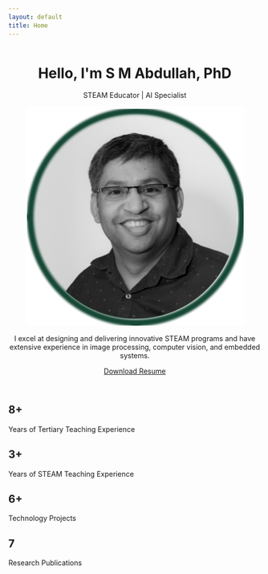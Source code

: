 ```yaml
---
layout: default
title: Home
---
```


<header>
    <div class="header-content">
      <div class="column">
        <h1>Hello, I'm S M Abdullah, PhD</h1>
        <p>STEAM Educator | AI Specialist</p>
      </div>
      <div class="column">
        <img src="/assets/images/Profile.png" alt="S M Abdullah, PhD" class="portrait">
      </div>
    </div>
    <p>I excel at designing and delivering innovative STEAM programs and have extensive experience in image processing, computer vision, and embedded systems.</p>
    <a href="/Resume_latest.pdf" target="_blank" rel="noopener noreferrer" class="btn">Download Resume</a>
</header>

<section class="stats">
  <div class="container">
    <div class="stat">
      <h2>8+</h2>
      <p>Years of Tertiary Teaching Experience</p>
    </div>
    <div class="stat">
      <h2>3+</h2>
      <p>Years of STEAM Teaching Experience</p>
    </div>
    <div class="stat">
      <h2>6+</h2>
      <p>Technology Projects</p>
    </div>
    <div class="stat">
      <h2>7</h2>
      <p>Research Publications</p>
    </div>
  </div>
</section>
